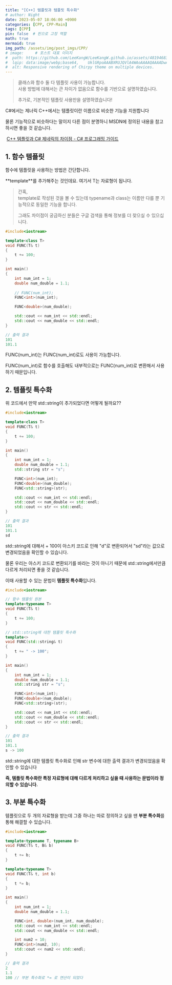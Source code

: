 ```yaml
---
title: "[C++] 템플릿과 템플릿 특수화"
# author: Night
date: 2023-05-07 18:06:00 +0900
categories: [CPP, CPP-Main]
tags: [CPP]
pin: false  # 핀으로 고정 역할
math: true
mermaid: true
img_path: /assets/img/post_imgs/CPP/
# image:     # 포스트 대표 이미지
#  path: https://github.com/LeeKangW/LeeKangW.github.io/assets/48194683/7e5b8251-2544-4eea-b702-ad59aa404e9e
#  lqip: data:image/webp;base64,    UklGRpoAAABXRUJQVlA4WAoAAAAQAAAADwAABwAAQUxQSDIAAAARL0AmbZurmr57yyIiqE8oiG0bejIYEQTgqiDA9vqnsUSI6H+oAERp2HZ65qP/VIAWAFZQOCBCAAAA8AEAnQEqEAAIAAVAfCWkAALp8sF8rgRgAP7o9FDvMCkMde9PK7euH5M1m6VWoDXf2FkP3BqV0ZYbO6NA/VFIAAAA
#  alt: Responsive rendering of Chirpy theme on multiple devices.
---
```


> 클래스와 함수 둘 다 템플릿 사용이 가능합니다.  
> 사용 방법에 대해서는 큰 차이가 없음으로 함수를 기반으로 설명하였습니다.  
>   
> 추가로, 기본적인 템플릿 사용만을 설명하였습니다!

C#에서는 제너릭 C++에서는 템플릿이란 이름으로 비슷한 기능을 지원합니다

물론 기능적으로 비슷하다는 말이지 다른 점이 분명하니 MSDN에 정의된 내용을 참고하시면 좋을 것 같습니다.

 [C++ 템플릿과 C# 제네릭의 차이점 - C# 프로그래밍 가이드](https://learn.microsoft.com/ko-kr/dotnet/csharp/programming-guide/generics/differences-between-cpp-templates-and-csharp-generics)

## 1\. 함수 템플릿

함수에 템플릿을 사용하는 방법은 간단합니다.

**template<typename T>**를 추가해주는 것인데요. 여기서 T는 자료형이 됩니다.

> 간혹,  
> template<class T>로 작성된 것을 볼 수 있는데 typename과 class는 이름만 다를 뿐 기능적으로 동일한 기능을 합니다.  
>   
> 그래도 차이점이 궁금하신 분들은 구글 검색을 통해 정보를 더 찾으실 수 있으십니다.

```cpp
#include<iostream>

template<class T>
void FUNC(T& t)
{
	t += 100;
}

int main() 
{
	int num_int = 1;
	double num_double = 1.1;
	
	// FUNC(num_int);
	FUNC<int>(num_int);

	FUNC<double>(num_double);

	std::cout << num_int << std::endl;
	std::cout << num_double << std::endl;
}

// 출력 결과
101
101.1
```

FUNC(num\_int)는 FUNC(num\_int)로도 사용이 가능합니다.

FUNC(num\_int)로 함수를 호출해도 내부적으로는 FUNC<int>(num\_int)로 변환해서 사용하기 때문입니다.

## 2\. 템플릿 특수화

위 코드에서 만약 std::string이 추가되었다면 어떻게 될까요??

```cpp
#include<iostream>

template<class T>
void FUNC(T& t)
{
	t += 100;
}

int main() 
{
	int num_int = 1;
	double num_double = 1.1;
	std::string str = "s";

	FUNC<int>(num_int);
	FUNC<double>(num_double);
	FUNC<std::string>(str);

	std::cout << num_int << std::endl;
	std::cout << num_double << std::endl;
	std::cout << str << std::endl;
}

// 출력 결과
101
101.1
sd
```

std::string에 대해서 + 100이 아스키 코드로 인해 "d"로 변환되어서 "sd"라는 값으로 변경되었음을 확인할 수 있습니다.

물론 우리는 아스키 코드로 변환되기를 바라는 것이 아니기 때문에 std::string에서만큼 다르게 처리되면 좋을 것 같습니다.

이때 사용할 수 있는 문법이 **템플릿 특수화**입니다.

```cpp
#include<iostream>

// 함수 템플릿 원본
template<typename T>
void FUNC(T& t)
{
	t += 100;
}

// std::string에 대한 템플릿 특수화
template<>
void FUNC(std::string& t)
{
	t += " -> 100";
}

int main() 
{
	int num_int = 1;
	double num_double = 1.1;
	std::string str = "s";

	FUNC<int>(num_int);
	FUNC<double>(num_double);
	FUNC<std::string>(str);

	std::cout << num_int << std::endl;
	std::cout << num_double << std::endl;
	std::cout << str << std::endl;
}

// 출력 결과
101
101.1
s -> 100
```

std::string에 대한 템플릿 특수화로 인해 str 변수에 대한 출력 결과가 변경되었음을 확인할 수 있습니다

**즉, 템플릿 특수화란 특정 자료형에 대해 다르게 처리하고 싶을 때 사용하는 문법이라 정의할 수 있습니다.**

## 3\. 부분 특수화

템플릿으로 두 개의 자료형을 받는데 그중 하나는 따로 정의하고 싶을 땐 **부분 특수화**를 통해 해결할 수 있습니다.

```cpp
#include<iostream>

template<typename T, typename B>
void FUNC(T& t, B& b)
{
	t += b;
}

template<typename T>
void FUNC(T& t, int b)
{
	t *= b;
}

int main() 
{
	int num_int = 1;
	double num_double = 1.1;

	FUNC<int, double>(num_int, num_double);
	std::cout << num_int << std::endl;
	std::cout << num_double << std::endl;

	int num2 = 10;
	FUNC<int>(num2, 10);
	std::cout << num2 << std::endl;
}

// 출력 결과
2
1.1
100	// 부분 특수화로 *= 로 연산이 되었다
```